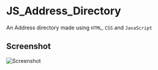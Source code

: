 # JS_Address_Directory
An Address directory made using `HTML`, `CSS` and `JavaScript`
## Screenshot
![Screenshot](Screenshot(365).png)
